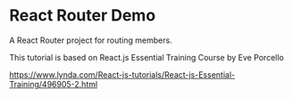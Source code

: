 React Router Demo
=====================
A React Router project for routing members.

This tutorial is based on React.js Essential Training Course by Eve Porcello

https://www.lynda.com/React-js-tutorials/React-js-Essential-Training/496905-2.html